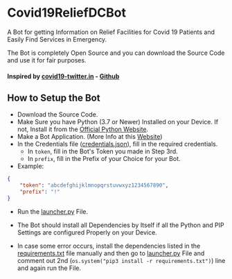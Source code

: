 # Covid19ReliefDCBot
A Bot for getting Information on Relief Facilities for Covid 19 Patients and Easily Find Services in Emergency.

The Bot is completely Open Source and you can download the Source Code and use it for fair purposes.

#### Inspired by [covid19-twitter.in](https://www.covid19-twitter.in/) - [Github](https://github.com/umanghome/twitter-search-covid19/)

## How to Setup the Bot
* Download the Source Code.
* Make Sure you have Python (3.7 or Newer) Installed on your Device. If not, Install it from the [Official Python Website](https://www.python.org/downloads/).
* Make a Bot Application. (More Info at this [Website](https://discordpy.readthedocs.io/en/stable/discord.html))
* In the Credentials file ([credentials.json](./bot/data/credentials.json)), fill in the required credentials.
  * In `token`, fill in the Bot's Token you made in Step 3rd.
  * In `prefix`, fill in the Prefix of your Choice for your Bot.
* Example:
```json
{
    "token": "abcdefghijklmnopqrstuvwxyz1234567890",
    "prefix": "!"
}
```
* Run the [launcher.py](./launcher.py) File.


* The Bot should install all Dependencies by Itself if all the Python and PIP Settings are configured Properly on your Device.
* In case some error occurs, install the dependencies listed in the [requirements.txt](./requirements.txt) file manually and then go to [launcher.py](./launcher.py) File and comment out 2nd (`os.system("pip3 install -r requirements.txt")`) line and again run the File.
